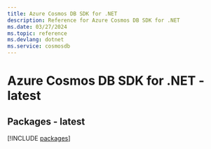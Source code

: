 ```yaml
---
title: Azure Cosmos DB SDK for .NET
description: Reference for Azure Cosmos DB SDK for .NET
ms.date: 03/27/2024
ms.topic: reference
ms.devlang: dotnet
ms.service: cosmosdb
---
```

# Azure Cosmos DB SDK for .NET - latest
## Packages - latest
[!INCLUDE [packages](cosmos-db-index.md)]